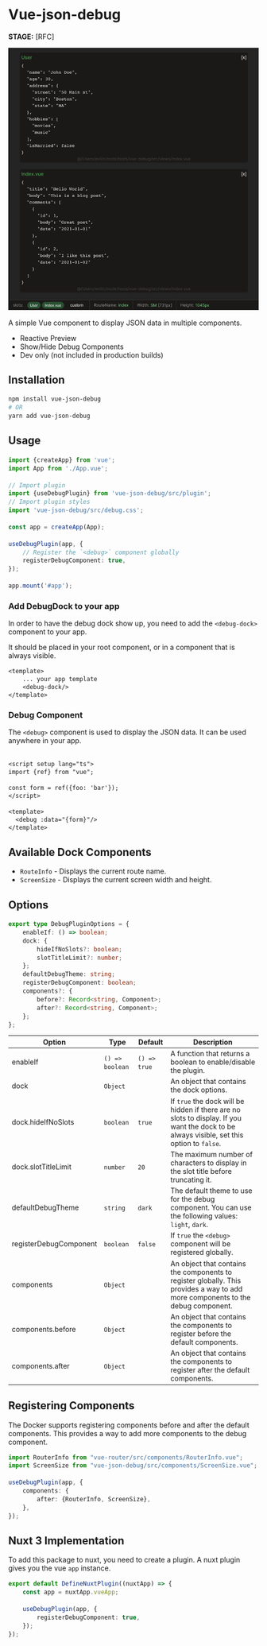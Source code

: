 # Vue-json-debug

**STAGE:** [RFC]

![preview.png](preview.png)

A simple Vue component to display JSON data in multiple components.

- Reactive Preview
- Show/Hide Debug Components
- Dev only (not included in production builds)

## Installation

```bash
npm install vue-json-debug
# OR
yarn add vue-json-debug
```

## Usage

```ts
import {createApp} from 'vue';
import App from './App.vue';

// Import plugin
import {useDebugPlugin} from 'vue-json-debug/src/plugin';
// Import plugin styles
import 'vue-json-debug/src/debug.css';

const app = createApp(App);

useDebugPlugin(app, {
    // Register the `<debug>` component globally
    registerDebugComponent: true,
});

app.mount('#app');
```

### Add DebugDock to your app
In order to have the debug dock show up, you need to add the `<debug-dock>` component to your app.

It should be placed in your root component, or in a component that is always visible.

```vue
<template>
    ... your app template
    <debug-dock/>
</template>
```

### Debug Component
 The `<debug>` component is used to display the JSON data. It can be used anywhere in your app.

```vue

<script setup lang="ts">
import {ref} from "vue";

const form = ref({foo: 'bar'});
</script>

<template>
  <debug :data="{form}"/>
</template>
```

## Available Dock Components

- `RouteInfo` - Displays the current route name.
- `ScreenSize` - Displays the current screen width and height.

## Options

```ts
export type DebugPluginOptions = {
    enableIf: () => boolean;
    dock: {
        hideIfNoSlots?: boolean;
        slotTitleLimit?: number;
    };
    defaultDebugTheme: string;
    registerDebugComponent: boolean;
    components?: {
        before?: Record<string, Component>;
        after?: Record<string, Component>;
    };
};
```

| Option                 | Type            | Default      | Description                                                                                                                                |
|------------------------|-----------------|--------------|--------------------------------------------------------------------------------------------------------------------------------------------|
| enableIf               | `() => boolean` | `() => true` | A function that returns a boolean to enable/disable the plugin.                                                                            | 
| dock                   | `Object`        |              | An object that contains the dock options.                                                                                                  |
| dock.hideIfNoSlots     | `boolean`       | `true`       | If `true` the dock will be hidden if there are no slots to display. If you want the dock to be always visible, set this option to `false`. |
| dock.slotTitleLimit    | `number`        | `20`         | The maximum number of characters to display in the slot title before truncating it.                                                        |
| defaultDebugTheme      | `string`        | `dark`       | The default theme to use for the debug component. You can use the following values: `light`, `dark`.                                       |
| registerDebugComponent | `boolean`       | `false`      | If `true` the `<debug>` component will be registered globally.                                                                             |
| components             | `Object`        |              | An object that contains the components to register globally. This provides a way to add more components to the debug component.            |
| components.before      | `Object`        |              | An object that contains the components to register before the default components.                                                          |
| components.after       | `Object`        |              | An object that contains the components to register after the default components.                                                           |


## Registering Components
The Docker supports registering components before and after the default components. This provides a way to add more components to the debug component.

```ts
import RouterInfo from "vue-router/src/components/RouterInfo.vue";
import ScreenSize from "vue-json-debug/src/components/ScreenSize.vue";

useDebugPlugin(app, {
    components: {
        after: {RouterInfo, ScreenSize},
    },
});
```


## Nuxt 3 Implementation
To add this package to nuxt, you need to create a plugin.
A nuxt plugin gives you the vue `app` instance.

```ts
export default DefineNuxtPlugin((nuxtApp) => {
    const app = nuxtApp.vueApp;
    
    useDebugPlugin(app, {
        registerDebugComponent: true,
    });
});
```
